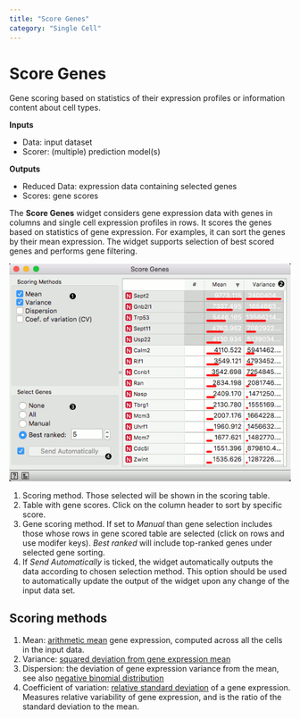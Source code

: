 ```yaml
---
title: "Score Genes"
category: "Single Cell"
---
```

Score Genes
===========

Gene scoring based on statistics of their expression profiles or information content about cell types.

**Inputs**
- Data: input dataset
- Scorer: (multiple) prediction model(s)

**Outputs**
- Reduced Data: expression data containing selected genes
- Scores: gene scores


The **Score Genes** widget considers gene expression data with genes in columns and single cell
expression profiles in rows. It scores the genes based on statistics of gene expression. For examples, it can sort
the genes by their mean expression. The widget supports selection of best scored genes and performs gene filtering.

![](/widget-catalog/single-cell/images/ScoreGenes-stamped.png)

1. Scoring method. Those selected will be shown in the scoring table.
2. Table with gene scores. Click on the column header to sort by specific score.
3. Gene scoring method. If set to *Manual* than gene selection includes those whose rows in gene scored table
   are selected (click on rows and use modifer keys). *Best ranked* will include top-ranked genes under selected
   gene sorting.
4. If *Send Automatically* is ticked, the widget automatically outputs the data according to chosen selection
   method. This option should be used to automatically update the output of the widget upon any change of the
   input data set.

Scoring methods
---------------

1. Mean: [arithmetic mean](https://en.wikipedia.org/wiki/Mean) gene expression, computed across all the cells in the input data.
2. Variance: [squared deviation from gene expression mean](https://en.wikipedia.org/wiki/Variance)
3. Dispersion: the deviation of gene expression variance from the mean,
   see also [negative binomial distribution](https://en.wikipedia.org/wiki/Negative_binomial_distribution)
4. Coefficient of variation: [relative standard deviation](https://en.wikipedia.org/wiki/Coefficient_of_variation)
   of a gene expression. Measures relative variability of gene expression, and is the ratio of the standard deviation to the mean.
